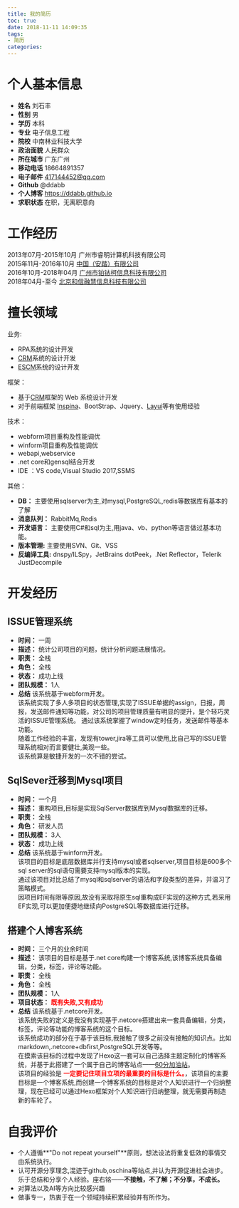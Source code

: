 ```yaml
---
title: 我的简历
toc: true
date: 2018-11-11 14:09:35
tags:
- 简历
categories:
---
```

# 个人基本信息
* **姓名** 刘石丰
* **性别** 男
* **学历** 本科
* **专业** 电子信息工程
* **院校** 中南林业科技大学
* **政治面貌** 人民群众
* **所在城市** 广东广州
* **移动电话** 18664891357
* **电子邮件** 417144452@qq.com
* **Github** @ddabb
* **个人博客** https://ddabb.github.io
* **求职状态** 在职，无离职意向
# 工作经历
2013年07月-2015年10月 广州市睿明计算机科技有限公司   
2015年11月-2016年10月 [中国（安踏）有限公司](http://www.anta.com)  
2016年10月-2018年04月 [广州市铂铱柯信息科技有限公司](http://www.boykee.com/)  
2018年04月-至今       [北京和信融慧信息科技有限公司](http://www.homonia.com/)  
# 擅长领域
业务:
* RPA系统的设计开发  
* [CRM](https://dynamics.microsoft.com/zh-cn/dynamics-crm/)系统的设计开发  
* [ESCM](https://baike.baidu.com/item/供应商管理系统)系统的设计开发  

框架：    
 
* 基于[CRM](https://dynamics.microsoft.com/zh-cn/dynamics-crm/)框架的 Web 系统设计开发
* 对于前端框架 [Inspina](http://cn.inspinia.cn)、BootStrap、Jquery、[Layui](https://www.layui.com/)等有使用经验

技术：
* webform项目重构及性能调优
* winform项目重构及性能调优
* webapi,webservice
* .net core和gensql结合开发  
* IDE ：VS code,Visual Studio 2017,SSMS

其他：  
* **DB：** 主要使用sqlserver为主,对mysql,PostgreSQL,redis等数据库有基本的了解  
* **消息队列：** RabbitMq,Redis  
* **开发语言：** 主要使用C#和sql为主,用java、vb、python等语言做过基本功能。  
* **版本管理:** 主要使用SVN、Git、VSS
* **反编译工具:** dnspy/ILSpy，JetBrains dotPeek，.Net Reflector，Telerik JustDecompile

# 开发经历

## ISSUE管理系统
* **时间：** 一周
* **描述：** 统计公司项目的问题，统计分析问题进展情况。
* **职责：** 全栈
* **角色：** 全栈
* **状态：** 成功上线
* **团队规模：** 1人
* **总结**
   该系统基于webform开发。  
   该系统实现了多人多项目的状态管理,实现了ISSUE单据的assign，日报，周报，发送邮件通知等功能，对公司的项目管理质量有明显的提升，是个轻巧灵活的ISSUE管理系统。
   通过该系统掌握了window定时任务，发送邮件等基本功能。  
   随着工作经验的丰富，发现有tower,jira等工具可以使用,比自己写的ISSUE管理系统相对而言要健壮,美观一些。  
   该系统算是敏捷开发的一次不错的尝试。
 
## SqlSever迁移到Mysql项目
* **时间：** 一个月
* **描述：** 重构项目,目标是实现SqlServer数据库到Mysql数据库的迁移。
* **职责：** 全栈
* **角色：** 研发人员
* **团队规模：** 3人
* **状态：** 成功上线
* **总结**
   该系统基于winform开发。  
   该项目的目标是底层数据库并行支持mysql或者sqlserver,项目目标是600多个sql server的sql语句需要支持mysql版本的实现。  
   通过该项目对比总结了mysql和sqlserver的语法和字段类型的差异，并温习了策略模式。  
   因项目时间有限等原因,故没有采取将原生sql重构成EF实现的这种方式,若采用EF实现,可以更加便捷地继续向PostgreSQL等数据库进行迁移。 

## 搭建个人博客系统
* **时间：** 三个月的业余时间
* **描述：** 该项目的目标是基于.net core构建一个博客系统,该博客系统具备编辑，分类，标签，评论等功能。
* **职责：** 全栈
* **角色：** 全栈
* **团队规模：** 1人
* **项目状态：** **<font color=#FF0000>既有失败,又有成功</font>**
* **总结**
   该系统基于.netcore开发。  
   该系统失败的定义是我没有实现基于.netcore搭建出来一套具备编辑，分类，标签，评论等功能的博客系统的这个目标。  
   该系统成功的部分在于基于该目标,我接触了很多之前没有接触的知识点。比如markdown,.netcore+dbfirst,PostgreSQL开发等等。  
   在摸索该目标的过程中发现了Hexo这一套可以自己选择主题定制化的博客系统，并基于此搭建了一个属于自己的博客站点——[60分加油站](https://ddabb.github.io)。  
   该项目的经验是 **<font color=#FF0000>一定要记住项目立项的最重要的目标是什么。</font>**，该项目的主要目标是一个博客系统,而创建一个博客系统的目标是对个人知识进行一个归纳整理，现在已经可以通过Hexo框架对个人知识进行归纳整理，就无需要再制造新的车轮了。

# 自我评价
* 个人遵循**"Do not repeat yourself"**原则，想法设法将重复低效的事情交由系统执行。
* 认可开源分享理念,混迹于github,oschina等站点,并认为开源促进社会进步。乐于总结和分享个人经验。座右铭——**不接触，不了解；不分享，不成长。**
* 对算法以及AI等方向比较感兴趣  
* 做事专一，热衷于在一个领域持续积累经验并有所作为。